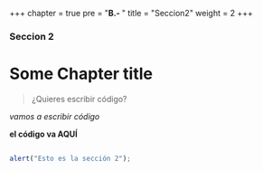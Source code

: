 +++
chapter = true
pre = "<b>B.- </b>"
title = "Seccion2"
weight = 2
+++

### Seccion 2

# Some Chapter title
>¿Quieres escribir código?


*vamos a escribir código*


**el código va AQUÍ**

```javascript

alert("Esto es la sección 2");

```
